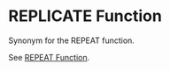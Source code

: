 # REPLICATE Function<a name="r_REPLICATE"></a>

Synonym for the REPEAT function\. 

See [REPEAT Function](r_REPEAT.md)\. 